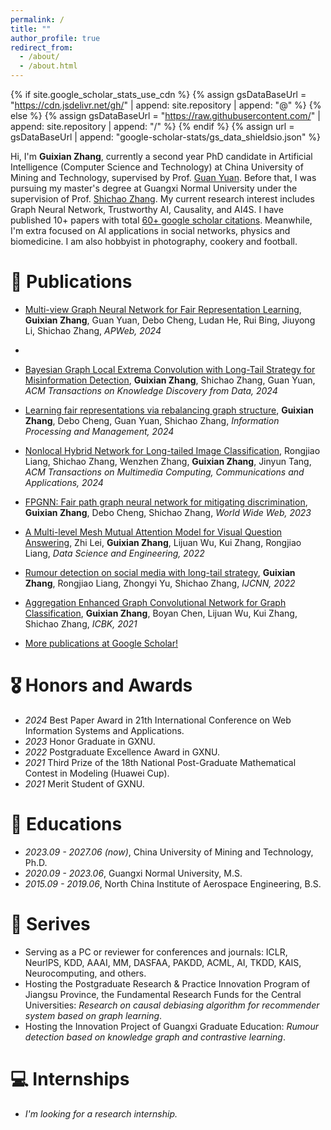 ```yaml
---
permalink: /
title: ""
author_profile: true
redirect_from: 
  - /about/
  - /about.html
---
```


{% if site.google_scholar_stats_use_cdn %}
{% assign gsDataBaseUrl = "https://cdn.jsdelivr.net/gh/" | append: site.repository | append: "@" %}
{% else %}
{% assign gsDataBaseUrl = "https://raw.githubusercontent.com/" | append: site.repository | append: "/" %}
{% endif %}
{% assign url = gsDataBaseUrl | append: "google-scholar-stats/gs_data_shieldsio.json" %}

<span class='anchor' id='about-me'></span>

Hi, I'm **Guixian Zhang**, currently a second year PhD candidate in Artificial Intelligence (Computer Science and Technology) at China University of Mining and Technology, supervised by Prof. [Guan Yuan](http://faculty.cumt.edu.cn/yuanguan/zh_CN/index.htm). Before that, I was pursuing my master's degree at Guangxi Normal University under the supervision of Prof. [Shichao Zhang](https://scholar.google.com/citations?hl&user=heE6vKAAAAAJ&view_op=list_works). My current research interest includes Graph Neural Network, Trustworthy AI, Causality, and AI4S. I have published 10+ papers with total [60+ google scholar citations](https://scholar.google.com/citations?user=u81-9zQAAAAJ&hl). Meanwhile, I'm extra focused on AI applications in social networks, physics and biomedicine. I am also hobbyist in photography, cookery and football.


# 📝 Publications 

- [Multi-view Graph Neural Network for Fair Representation Learning](https://link.springer.com/chapter/10.1007/978-981-97-7238-4_14), **Guixian Zhang**, Guan Yuan, Debo Cheng, Ludan He, Rui Bing, Jiuyong Li, Shichao Zhang, *APWeb, 2024*
- 
- [Bayesian Graph Local Extrema Convolution with Long-Tail Strategy for Misinformation Detection](https://dl.acm.org/doi/full/10.1145/3639408), **Guixian Zhang**, Shichao Zhang, Guan Yuan, *ACM Transactions on Knowledge Discovery from Data, 2024*

- [Learning fair representations via rebalancing graph structure](https://www.sciencedirect.com/science/article/pii/S0306457323003072), **Guixian Zhang**, Debo Cheng, Guan Yuan, Shichao Zhang, *Information Processing and Management, 2024*

- [Nonlocal Hybrid Network for Long-tailed Image Classification](https://dl.acm.org/doi/abs/10.1145/3630256), Rongjiao Liang, Shichao Zhang, Wenzhen Zhang, **Guixian Zhang**, Jinyun Tang, *ACM Transactions on Multimedia Computing, Communications and Applications, 2024*
  
- [FPGNN: Fair path graph neural network for mitigating discrimination](https://link.springer.com/article/10.1007/s11280-023-01178-8), **Guixian Zhang**, Debo Cheng, Shichao Zhang, *World Wide Web, 2023*

- [A Multi-level Mesh Mutual Attention Model for Visual Question Answering](https://link.springer.com/article/10.1007/s41019-022-00200-9), 
Zhi Lei, **Guixian Zhang**, Lijuan Wu, Kui Zhang, Rongjiao Liang, *Data Science and Engineering, 2022*

- [Rumour detection on social media with long-tail strategy](https://ieeexplore.ieee.org/abstract/document/9892019), 
**Guixian Zhang**, Rongjiao Liang, Zhongyi Yu, Shichao Zhang, *IJCNN, 2022*

- [Aggregation Enhanced Graph Convolutional Network for Graph Classification](https://ieeexplore.ieee.org/abstract/document/9667673), 
**Guixian Zhang**, Boyan Chen, Lijuan Wu, Kui Zhang, Shichao Zhang, *ICBK, 2021*

- [More publications at Google Scholar!](https://scholar.google.com/citations?user=u81-9zQAAAAJ&hl)

  

# 🎖 Honors and Awards
- *2024* Best Paper Award in 21th International Conference on Web Information Systems and Applications.
- *2023* Honor Graduate in GXNU.
- *2022* Postgraduate Excellence Award in GXNU. 
- *2021* Third Prize of the 18th National Post-Graduate Mathematical Contest in Modeling (Huawei Cup). 
- *2021* Merit Student of GXNU. 

# 📖 Educations
- *2023.09 - 2027.06 (now)*, China University of Mining and Technology, Ph.D.
- *2020.09 - 2023.06*, Guangxi Normal University, M.S. 
- *2015.09 - 2019.06*, North China Institute of Aerospace Engineering, B.S. 

# 💬 Serives

- Serving as a PC or reviewer for conferences and journals:  ICLR, NeurlPS, KDD, AAAI, MM, DASFAA, PAKDD, ACML, AI, TKDD, KAIS, Neurocomputing, and others.
- Hosting the Postgraduate Research & Practice Innovation Program of Jiangsu Province, the Fundamental Research Funds for the Central Universities: *Research on causal debiasing algorithm for recommender system based on graph learning*.
- Hosting the Innovation Project of Guangxi Graduate Education: *Rumour detection based on knowledge graph and contrastive learning*.

# 💻 Internships
- *I'm looking for a research internship.* 
